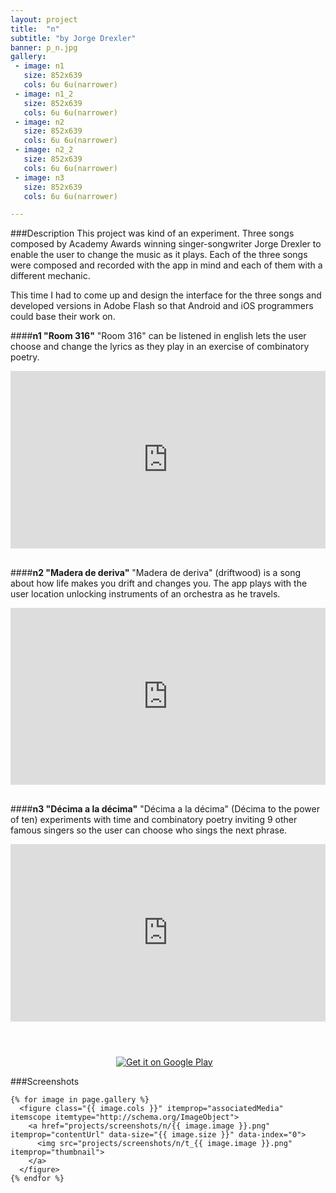 ```yaml
---
layout: project
title:  "n"
subtitle: "by Jorge Drexler"
banner: p_n.jpg
gallery:
 - image: n1
   size: 852x639
   cols: 6u 6u(narrower)
 - image: n1_2
   size: 852x639
   cols: 6u 6u(narrower)
 - image: n2
   size: 852x639
   cols: 6u 6u(narrower)
 - image: n2_2
   size: 852x639
   cols: 6u 6u(narrower)
 - image: n3
   size: 852x639
   cols: 6u 6u(narrower)

---
```

###Description
This project was kind of an experiment. Three songs composed by Academy Awards winning singer-songwriter Jorge Drexler to enable the user to change the music as it plays. Each of the three songs were composed and recorded with the app in mind and each of them with a different mechanic.

This time I had to come up and design the interface for the three songs and developed versions in Adobe Flash so that Android and iOS programmers could base their work on.

####**n1 "Room 316"**
"Room 316" can be listened in english lets the user choose and change the lyrics as they play in an exercise of combinatory poetry.
<style>.embed-container { position: relative; padding-bottom: 56.25%; height: 0; overflow: hidden; max-width: 100%; margin-bottom: 30px;} .embed-container iframe, .embed-container object, .embed-container embed { position: absolute; top: 0; left: 0; width: 100%; height: 100%; }</style><div class='embed-container'><iframe src='http://www.youtube.com/embed/EvxSWpFCFkM' frameborder='0' allowfullscreen></iframe></div>

####**n2 "Madera de deriva"**
"Madera de deriva" (driftwood) is a song about how life makes you drift and changes you. The app plays with the user location unlocking instruments of an orchestra as he travels.
<style>.embed-container { position: relative; padding-bottom: 56.25%; height: 0; overflow: hidden; max-width: 100%; margin-bottom: 30px;} .embed-container iframe, .embed-container object, .embed-container embed { position: absolute; top: 0; left: 0; width: 100%; height: 100%; }</style><div class='embed-container'><iframe src='http://www.youtube.com/embed/p_bwFUBK--U' frameborder='0' allowfullscreen></iframe></div>

####**n3 "Décima a la décima"**
"Décima a la décima" (Décima to the power of ten) experiments with time and combinatory poetry inviting 9 other famous singers so the user can choose who sings the next phrase.
<style>.embed-container { position: relative; padding-bottom: 56.25%; height: 0; overflow: hidden; max-width: 100%; margin-bottom: 30px;} .embed-container iframe, .embed-container object, .embed-container embed { position: absolute; top: 0; left: 0; width: 100%; height: 100%; }</style><div class='embed-container'><iframe src='http://www.youtube.com/embed/AO1pzr_KlkM' frameborder='0' allowfullscreen></iframe></div>

<a href="https://geo.itunes.apple.com/us/app/n-jorge-drexler/id589029116?mt=8" style="display:inline-block;overflow:hidden;background:url(http://linkmaker.itunes.apple.com/images/badges/en-us/badge_appstore-lrg.svg) no-repeat;width:165px;height:40px;"></a>
<a href="https://play.google.com/store/apps/details?id=com.drexlerlite">
  <img alt="Get it on Google Play"
       src="https://developer.android.com/images/brand/en_generic_rgb_wo_45.png" />
</a>

###Screenshots
<div class="my-gallery" itemscope itemtype="http://schema.org/ImageGallery">
  <div class="picture row" itemscope itemtype="http://schema.org/ImageGallery">

    {% for image in page.gallery %}
      <figure class="{{ image.cols }}" itemprop="associatedMedia" itemscope itemtype="http://schema.org/ImageObject">
        <a href="projects/screenshots/n/{{ image.image }}.png" itemprop="contentUrl" data-size="{{ image.size }}" data-index="0">
          <img src="projects/screenshots/n/t_{{ image.image }}.png" itemprop="thumbnail">
        </a>
      </figure>
    {% endfor %}

  </div>
</div>
